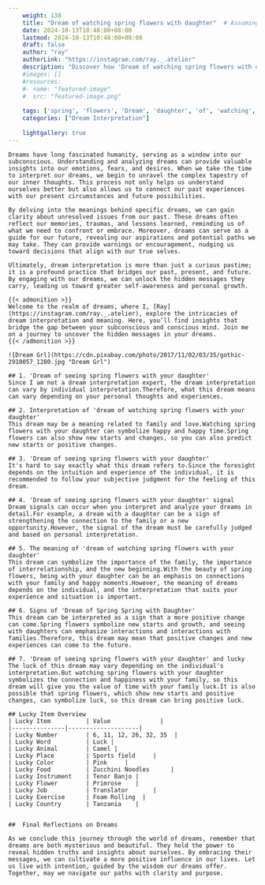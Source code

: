 ```yaml
---
    weight: 138
    title: "Dream of watching spring flowers with daughter"  # Assuming 'title' column exists
    date: 2024-10-13T10:48:00+08:00
    lastmod: 2024-10-13T10:48:00+08:00
    draft: false
    author: "ray"
    authorLink: "https://instagram.com/ray._.atelier"
    description: "Discover how 'Dream of watching spring flowers with daughter' can interpret your future and uncover its significant meanings in your life."
    #images: []
    #resources:
    #- name: "featured-image"
    #  src: "featured-image.png"
    
    tags: ['spring', 'flowers', 'Dream', 'daughter', 'of', 'watching', 'with']
    categories: ["Dream Interpretation"]
    
    lightgallery: true
---
```

    
    Dreams have long fascinated humanity, serving as a window into our subconscious. Understanding and analyzing dreams can provide valuable insights into our emotions, fears, and desires. When we take the time to interpret our dreams, we begin to unravel the complex tapestry of our inner thoughts. This process not only helps us understand ourselves better but also allows us to connect our past experiences with our present circumstances and future possibilities.
    
    By delving into the meanings behind specific dreams, we can gain clarity about unresolved issues from our past. These dreams often reflect our memories, traumas, and lessons learned, reminding us of what we need to confront or embrace. Moreover, dreams can serve as a guide for our future, revealing our aspirations and potential paths we may take. They can provide warnings or encouragement, nudging us toward decisions that align with our true selves.
    
    Ultimately, dream interpretation is more than just a curious pastime; it is a profound practice that bridges our past, present, and future. By engaging with our dreams, we can unlock the hidden messages they carry, leading us toward greater self-awareness and personal growth.
    
    {{< admonition >}}
    Welcome to the realm of dreams, where I, [Ray](https://instagram.com/ray._.atelier), explore the intricacies of dream interpretation and meaning. Here, you’ll find insights that bridge the gap between your subconscious and conscious mind. Join me on a journey to uncover the hidden messages in your dreams.
    {{< /admonition >}}
    
    ![Dream Grl](https://cdn.pixabay.com/photo/2017/11/02/03/35/gothic-2910057_1280.jpg "Dream Grl")
    
    ## 1. 'Dream of seeing spring flowers with your daughter'
    Since I am not a dream interpretation expert, the dream interpretation can vary by individual interpretation.Therefore, what this dream means can vary depending on your personal thoughts and experiences.
    
    ## 2. Interpretation of 'dream of watching spring flowers with your daughter'
    This dream may be a meaning related to family and love.Watching spring flowers with your daughter can symbolize happy and happy time.Spring flowers can also show new starts and changes, so you can also predict new starts or positive changes.
    
    ## 3. 'Dream of seeing spring flowers with your daughter'
    It's hard to say exactly what this dream refers to.Since the foresight depends on the intuition and experience of the individual, it is recommended to follow your subjective judgment for the feeling of this dream.
    
    ## 4. 'Dream of seeing spring flowers with your daughter' signal
    Dream signals can occur when you interpret and analyze your dreams in detail.For example, a dream with a daughter can be a sign of strengthening the connection to the family or a new opportunity.However, the signal of the dream must be carefully judged and based on personal interpretation.
    
    ## 5. The meaning of 'dream of watching spring flowers with your daughter'
    This dream can symbolize the importance of the family, the importance of interrelationship, and the new beginning.With the beauty of spring flowers, being with your daughter can be an emphasis on connections with your family and happy moments.However, the meaning of dreams depends on the individual, and the interpretation that suits your experience and situation is important.
    
    ## 6. Signs of 'Dream of Spring Spring with Daughter'
    This dream can be interpreted as a sign that a more positive change can come.Spring flowers symbolize new starts and growth, and seeing with daughters can emphasize interactions and interactions with families.Therefore, this dream may mean that positive changes and new experiences can come to the future.
    
    ## 7. 'Dream of seeing spring flowers with your daughter' and lucky
    The luck of this dream may vary depending on the individual's interpretation.But watching spring flowers with your daughter symbolizes the connection and happiness with your family, so this dream will give you the value of time with your family luck.It is also possible that spring flowers, which show new starts and positive changes, can symbolize luck, so this dream can bring positive luck.
    
    ## Lucky Item Overview
    | Lucky Item          | Value              |
    |---------------|--------------------|
    | Lucky Number        | 6, 11, 12, 26, 32, 35  |
    | Lucky Word          | Luck |
    | Lucky Animal        | Camel |
    | Lucky Place         | Sports field     |
    | Lucky Color         | Pink     |
    | Lucky Food          | Zucchini Noodles      |
    | Lucky Instrument    | Tenor Banjo |
    | Lucky Flower        | Primrose    |
    | Lucky Job           | Translator       |
    | Lucky Exercise      | Foam Rolling  |
    | Lucky Country       | Tanzania    |
    
    
    ##  Final Reflections on Dreams
    
    As we conclude this journey through the world of dreams, remember that dreams are both mysterious and beautiful. They hold the power to reveal hidden truths and insights about ourselves. By embracing their messages, we can cultivate a more positive influence in our lives. Let us live with intention, guided by the wisdom our dreams offer. Together, may we navigate our paths with clarity and purpose.
    